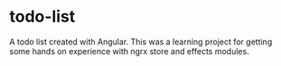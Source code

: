 # todo-list
A todo list created with Angular. This was a learning project for getting some hands on experience with ngrx store and effects modules.
